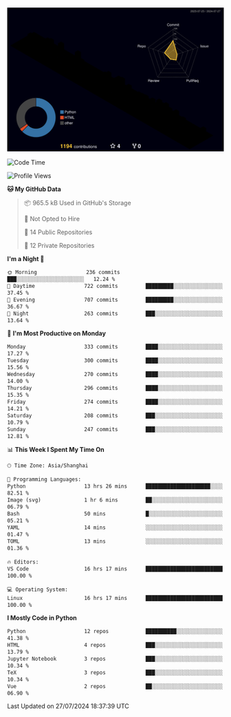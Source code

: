 <!--![](https://raw.githubusercontent.com/BorisYang326/BorisYang326/output/github-contribution-grid-snake-dark.svg) -->
![](./profile-3d-contrib/profile-night-rainbow.svg)
<!--START_SECTION:waka-->
![Code Time](http://img.shields.io/badge/Code%20Time-331%20hrs%201%20min-blue)

![Profile Views](http://img.shields.io/badge/Profile%20Views-0-blue)

**🐱 My GitHub Data** 

> 📦 965.5 kB Used in GitHub's Storage 
 > 
> 🚫 Not Opted to Hire
 > 
> 📜 14 Public Repositories 
 > 
> 🔑 12 Private Repositories 
 > 
**I'm a Night 🦉** 

```text
🌞 Morning                236 commits         ███░░░░░░░░░░░░░░░░░░░░░░   12.24 % 
🌆 Daytime                722 commits         █████████░░░░░░░░░░░░░░░░   37.45 % 
🌃 Evening                707 commits         █████████░░░░░░░░░░░░░░░░   36.67 % 
🌙 Night                  263 commits         ███░░░░░░░░░░░░░░░░░░░░░░   13.64 % 
```
📅 **I'm Most Productive on Monday** 

```text
Monday                   333 commits         ████░░░░░░░░░░░░░░░░░░░░░   17.27 % 
Tuesday                  300 commits         ████░░░░░░░░░░░░░░░░░░░░░   15.56 % 
Wednesday                270 commits         ████░░░░░░░░░░░░░░░░░░░░░   14.00 % 
Thursday                 296 commits         ████░░░░░░░░░░░░░░░░░░░░░   15.35 % 
Friday                   274 commits         ████░░░░░░░░░░░░░░░░░░░░░   14.21 % 
Saturday                 208 commits         ███░░░░░░░░░░░░░░░░░░░░░░   10.79 % 
Sunday                   247 commits         ███░░░░░░░░░░░░░░░░░░░░░░   12.81 % 
```


📊 **This Week I Spent My Time On** 

```text
🕑︎ Time Zone: Asia/Shanghai

💬 Programming Languages: 
Python                   13 hrs 26 mins      █████████████████████░░░░   82.51 % 
Image (svg)              1 hr 6 mins         ██░░░░░░░░░░░░░░░░░░░░░░░   06.79 % 
Bash                     50 mins             █░░░░░░░░░░░░░░░░░░░░░░░░   05.21 % 
YAML                     14 mins             ░░░░░░░░░░░░░░░░░░░░░░░░░   01.47 % 
TOML                     13 mins             ░░░░░░░░░░░░░░░░░░░░░░░░░   01.36 % 

🔥 Editors: 
VS Code                  16 hrs 17 mins      █████████████████████████   100.00 % 

💻 Operating System: 
Linux                    16 hrs 17 mins      █████████████████████████   100.00 % 
```

**I Mostly Code in Python** 

```text
Python                   12 repos            ██████████░░░░░░░░░░░░░░░   41.38 % 
HTML                     4 repos             ███░░░░░░░░░░░░░░░░░░░░░░   13.79 % 
Jupyter Notebook         3 repos             ███░░░░░░░░░░░░░░░░░░░░░░   10.34 % 
TeX                      3 repos             ███░░░░░░░░░░░░░░░░░░░░░░   10.34 % 
Vue                      2 repos             ██░░░░░░░░░░░░░░░░░░░░░░░   06.90 % 
```




 Last Updated on 27/07/2024 18:37:39 UTC
<!--END_SECTION:waka-->
